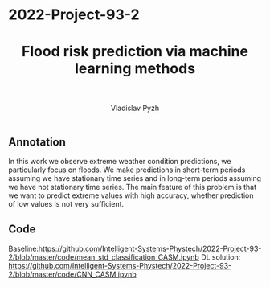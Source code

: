 # 2022-Project-93-2
<div align="center">
  <H1>
    Flood risk prediction via machine learning methods
  </H1>
  <br><br>
  Vladislav Pyzh
</div><br>

## Annotation
In this work we observe extreme weather condition predictions, we particularly focus on
floods. We make predictions in short-term periods assuming we have stationary time series
and in long-term periods assuming we have not stationary time series. The main feature of
this problem is that we want to predict extreme values with high accuracy, whether prediction
of low values is not very sufficient.

## Code
Baseline:https://github.com/Intelligent-Systems-Phystech/2022-Project-93-2/blob/master/code/mean_std_classification_CASM.ipynb
DL solution: https://github.com/Intelligent-Systems-Phystech/2022-Project-93-2/blob/master/code/CNN_CASM.ipynb
